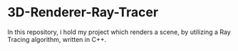 # 3D-Renderer-Ray-Tracer
In this repository, i hold my project which renders a scene, by utilizing a Ray Tracing algorithm, written in C++.
